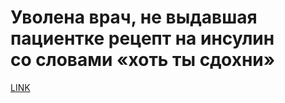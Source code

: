 # Уволена врач, не выдавшая пациентке рецепт на инсулин со словами «хоть ты сдохни»



[LINK](https://varlamov.ru/3170589.html)